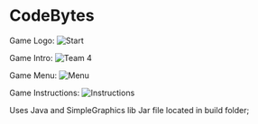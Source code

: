 # CodeBytes

Game Logo:
![Start](https://user-images.githubusercontent.com/51723948/62402425-9f52f980-b57f-11e9-91aa-a3eed01f4daf.jpg)

Game Intro:
![Team 4](https://user-images.githubusercontent.com/51723948/62402456-be518b80-b57f-11e9-9941-78a070e04158.jpg)

Game Menu:
![Menu](https://user-images.githubusercontent.com/51723948/62402489-e04b0e00-b57f-11e9-8f6c-572b36398259.jpg)

Game Instructions:
![Instructions](https://user-images.githubusercontent.com/51723948/62402519-083a7180-b580-11e9-90ad-115c5c188622.jpg)




Uses Java and SimpleGraphics lib
Jar file located in build folder;
